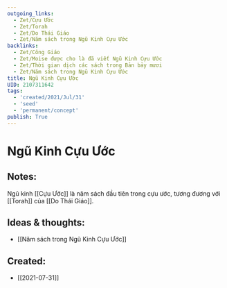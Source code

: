 ```yaml
---
outgoing_links:
  - Zet/Cựu Ước
  - Zet/Torah
  - Zet/Do Thái Giáo
  - Zet/Năm sách trong Ngũ Kinh Cựu Ước
backlinks:
  - Zet/Công Giáo
  - Zet/Moise được cho là đã viết Ngũ Kinh Cựu Ước
  - Zet/Thời gian dịch các sách trong Bản bảy mươi
  - Zet/Năm sách trong Ngũ Kinh Cựu Ước
title: Ngũ Kinh Cựu Ước
UID: 2107311642
tags:
  - 'created/2021/Jul/31'
  - 'seed'
  - 'permanent/concept'
publish: True
---
```

# Ngũ Kinh Cựu Ước

## Notes:
Ngũ kinh [[Cựu Ước]] là năm sách đầu tiên trong cựu ước, tương đương với [[Torah]] của [[Do Thái Giáo]].

## Ideas & thoughts:
- [[Năm sách trong Ngũ Kinh Cựu Ước]]
## Created:
- [[2021-07-31]]
